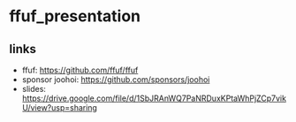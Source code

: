 # ffuf_presentation

## links
* ffuf: https://github.com/ffuf/ffuf
* sponsor joohoi: https://github.com/sponsors/joohoi
* slides: https://drive.google.com/file/d/1SbJRAnWQ7PaNRDuxKPtaWhPjZCp7vikU/view?usp=sharing
